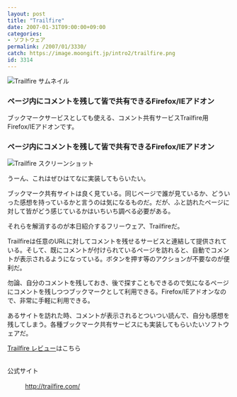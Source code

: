 ```yaml
---
layout: post
title: "Trailfire"
date: 2007-01-31T09:00:00+09:00
categories:
- ソフトウェア
permalink: /2007/01/3330/
catch: https://image.moongift.jp/intro2/trailfire.png
id: 3314
---
```

 ![Trailfire サムネイル](https://image.moongift.jp/intro2/trailfire.t.png "Trailfire サムネイル")
  

### ページ内にコメントを残して皆で共有できるFirefox/IEアドオン
  
ブックマークサービスとしても使える、コメント共有サービスTrailfire用Firefox/IEアドオンです。  
<!--more-->  

### ページ内にコメントを残して皆で共有できるFirefox/IEアドオン
  

![Trailfire スクリーンショット](https://image.moongift.jp/intro2/trailfire.png "Trailfire スクリーンショット")

  

うーん、これはぜひはてなに実装してもらいたい。

  

ブックマーク共有サイトは良く見ている。同じページで誰が見ているか、どういった感想を持っているかと言うのは気になるものだ。だが、ふと訪れたページに対して皆がどう感じているかはいちいち調べる必要がある。

  

それらを解消するのが本日紹介するフリーウェア、Trailfireだ。

  

Trailfireは任意のURLに対してコメントを残せるサービスと連結して提供されている。そして、既にコメントが付けられているページを訪れると、自動でコメントが表示されるようになっている。ボタンを押す等のアクションが不要なのが便利だ。

  

勿論、自分のコメントを残しておき、後で探すこともできるので気になるページにコメントを残しつつブックマークとして利用できる。Firefox/IEアドオンなので、非常に手軽に利用できる。

  

あるサイトを訪れた時、コメントが表示されるとついつい読んで、自分も感想を残してしまう。各種ブックマーク共有サービスにも実装してもらいたいソフトウェアだ。

  

[Trailfire レビュー](http://fw.moongift.jp/review/i-3333.html)はこちら

  
<dl>
<br><dt>公式サイト</dt>
<br><dd><a href="http://trailfire.com/" target="_blank">http://trailfire.com/</a></dd>
<br>
</dl>